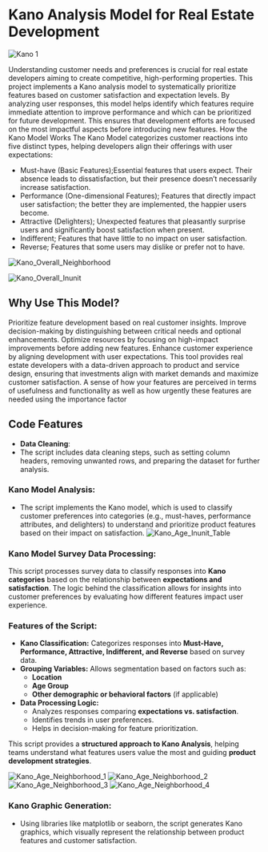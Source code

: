 # Kano Analysis Model for Real Estate Development
![Kano 1](https://github.com/user-attachments/assets/9fef7aa5-0b87-4ef2-b09e-d84dadc5a654)


Understanding customer needs and preferences is crucial for real estate developers aiming to create competitive, high-performing properties. This project implements a Kano analysis model to systematically prioritize features based on customer satisfaction and expectation levels.
By analyzing user responses, this model helps identify which features require immediate attention to improve performance and which can be prioritized for future development. This ensures that development efforts are focused on the most impactful aspects before introducing new features.
How the Kano Model Works
The Kano Model categorizes customer reactions into five distinct types, helping developers align their offerings with user expectations:
- Must-have (Basic Features);Essential features that users expect. Their absence leads to dissatisfaction, but their presence doesn’t necessarily increase satisfaction.
- Performance (One-dimensional Features); Features that directly impact user satisfaction; the better they are implemented, the happier users become.
- Attractive (Delighters); Unexpected features that pleasantly surprise users and significantly boost satisfaction when present.
- Indifferent; Features that have little to no impact on user satisfaction.
- Reverse; Features that some users may dislike or prefer not to have.</br>

![Kano_Overall_Neighborhood](https://github.com/user-attachments/assets/70a95717-3833-417f-813a-2279d88124ee)


![Kano_Overall_Inunit](https://github.com/user-attachments/assets/6da007d9-fd01-486a-b170-33293c5df9b2)


## Why Use This Model?
Prioritize feature development based on real customer insights.
Improve decision-making by distinguishing between critical needs and optional enhancements.
Optimize resources by focusing on high-impact improvements before adding new features.
Enhance customer experience by aligning development with user expectations.
This tool provides real estate developers with a data-driven approach to product and service design, ensuring that investments align with market demands and maximize customer satisfaction.
A sense of how your features are perceived in terms of usefulness and functionality as well as how urgently these features are needed using the importance factor



## Code Features
- **Data Cleaning**:
- The script includes data cleaning steps, such as setting column headers, removing unwanted rows, and preparing the dataset for further analysis.

### **Kano Model Analysis:**
- The script implements the Kano model, which is used to classify customer preferences into categories (e.g., must-haves, performance attributes, and delighters) to understand and prioritize product features based on their impact on satisfaction.
![Kano_Age_Inunit_Table](https://github.com/user-attachments/assets/b70d72f5-4459-4a62-9028-0a56b2576b97)

### **Kano Model Survey Data Processing**:

This script processes survey data to classify responses into **Kano categories** based on the relationship between **expectations and satisfaction**. The logic behind the classification allows for insights into customer preferences by evaluating how different features impact user experience.

### **Features of the Script**:
- **Kano Classification:** Categorizes responses into **Must-Have, Performance, Attractive, Indifferent, and Reverse** based on survey data.
- **Grouping Variables:** Allows segmentation based on factors such as:
  - **Location**
  - **Age Group**
  - **Other demographic or behavioral factors** (if applicable)
- **Data Processing Logic:**
  - Analyzes responses comparing **expectations vs. satisfaction**.
  - Identifies trends in user preferences.
  - Helps in decision-making for feature prioritization.

This script provides a **structured approach to Kano Analysis**, helping teams understand what features users value the most and guiding **product development strategies**.

![Kano_Age_Neighborhood_1](https://github.com/user-attachments/assets/7e18f395-0eed-48b1-b0a3-6a28b7bc471b)
![Kano_Age_Neighborhood_2](https://github.com/user-attachments/assets/a331925a-7905-432f-89f4-d90cb0d03304)
![Kano_Age_Neighborhood_3](https://github.com/user-attachments/assets/00abae61-71ae-458c-8e96-14fb824e2233)
![Kano_Age_Neighborhood_4](https://github.com/user-attachments/assets/80bd31d7-e94d-4da9-9267-8863918ba143)

### **Kano Graphic Generation**:
- Using libraries like matplotlib or seaborn, the script generates Kano graphics, which visually represent the relationship between product features and customer satisfaction.
  
